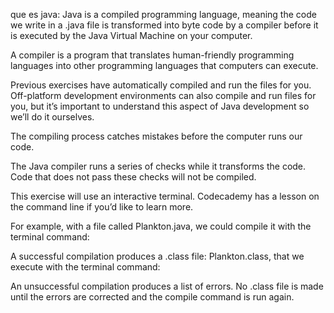 que es java:
Java is a compiled programming language, meaning the code we write in a .java file is transformed into byte code by a compiler before it is executed by the Java Virtual Machine on your computer.

A compiler is a program that translates human-friendly programming languages into other programming languages that computers can execute.



Previous exercises have automatically compiled and run the files for you. Off-platform development environments can also compile and run files for you, but it’s important to understand this aspect of Java development so we’ll do it ourselves.

The compiling process catches mistakes before the computer runs our code.

The Java compiler runs a series of checks while it transforms the code. Code that does not pass these checks will not be compiled.

This exercise will use an interactive terminal. Codecademy has a lesson on the command line if you’d like to learn more.

For example, with a file called Plankton.java, we could compile it with the terminal command:



A successful compilation produces a .class file: Plankton.class, that we execute with the terminal command:

An unsuccessful compilation produces a list of errors. No .class file is made until the errors are corrected and the compile command is run again.